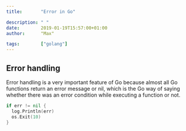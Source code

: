 ```yaml
---
title:       "Error in Go"

description: " "
date:        2019-01-19T15:57:00+01:00
author:      "Max"

tags:        ["golang"]
---
```


## Error handling

Error handling is a very important feature of Go because almost all Go functions return an error message or nil, which is the Go way of saying whether there was an error condition while executing a function or not.

```go
if err != nil { 
  log.Println(err)
  os.Exit(10) 
} 
```
